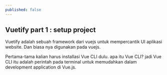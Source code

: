 ```yaml
---
published: false
---
```

## Vuetify part 1 : setup project

> 
Vuetify adalah sebuah framework dari vuejs untuk mempercantik UI aplikasi website. Dan biasa nya digunakan pada vuejs.

Pertama-tama kalian harus installasi Vue CLI dulu. apa itu Vue CLI? jadi Vue CLI itu adalah perintah pada terminal untuk memudahkan dalam development application di Vue.js. 

```html

```